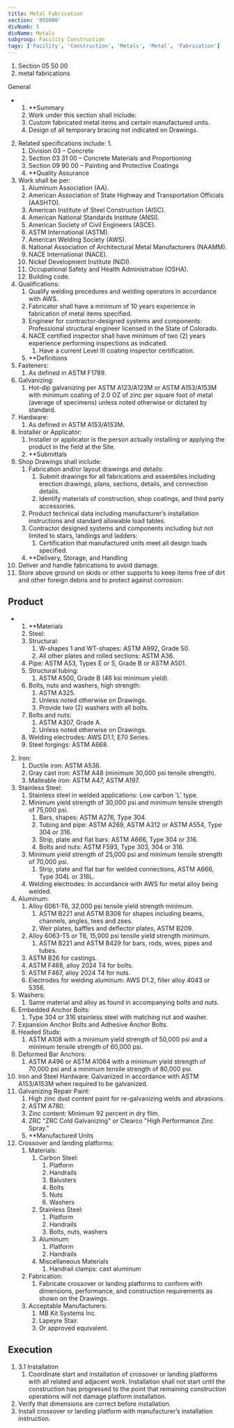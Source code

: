 ```yaml
---
title: Metal Fabrication
section: '055000'
divNumb: 5
divName: Metals
subgroup: Facility Construction
tags: ['Facility', 'Construction', 'Metals', 'Metal', 'Fabrication']
---
```


   1. Section 05 50 00
   1. metal fabrications

General

* 
	1. **Summary
   1. Work under this section shall include:
	1. Custom fabricated metal items and certain manufactured units.
	2. Design of all temporary bracing not indicated on Drawings.
2. Related specifications include:
      1. 
	1. Division 03 – Concrete
	2. Section 03 31 00 – Concrete Materials and Proportioning 
	3. Section 09 90 00 – Painting and Protective Coatings
	4. **Quality Assurance
3. Work shall be per:
	1. Aluminum Association (AA).
	2. American Association of State Highway and Transportation Officials (AASHTO).
	3. American Institute of Steel Construction (AISC).
	4. American National Standards Institute (ANSI).
	5. American Society of Civil Engineers (ASCE).
	6. ASTM International (ASTM).
	7. American Welding Society (AWS).
	8. National Association of Architectural Metal Manufacturers (NAAMM).
	9. NACE International (NACE).
	10. Nickel Development Institute (NiDI).
	11. Occupational Safety and Health Administration (OSHA).
	12. Building code.
4. Qualifications:
	1. Qualify welding procedures and welding operators in accordance with AWS.
	2. Fabricator shall have a minimum of 10 years experience in fabrication of metal items specified.
	3. Engineer for contractor-designed systems and components: Professional structural engineer licensed in the State of Colorado.
	4. NACE certified inspector shall have minimum of two (2) years experience performing inspections as indicated.
		1. Have a current Level III coating inspector certification.
	5. **Definitions
5. Fasteners:
      1. As defined in ASTM F1789.
6. Galvanizing:
      1. Hot-dip galvanizing per ASTM A123/A123M or ASTM A153/A153M with minimum coating of 2.0 OZ of zinc per square foot of metal (average of specimens) unless noted otherwise or dictated by standard.
7. Hardware:
      1. As defined in ASTM A153/A153M.
8. Installer or Applicator:
	1. Installer or applicator is the person actually installing or applying the product in the field at the Site.
	2. **Submittals
9. Shop Drawings shall include:
	1. Fabrication and/or layout drawings and details:
		1. Submit drawings for all fabrications and assemblies including erection drawings, plans, sections, details, and connection details. 
		2. Identify materials of construction, shop coatings, and third party accessories.
	2. Product technical data including manufacturer’s installation instructions and standard allowable load tables. 
	3. Contractor designed systems and components including but not limited to stairs, landings and ladders:
		1. Certification that manufactured units meet all design loads specified.
	4. **Delivery, Storage, and Handling
10. Deliver and handle fabrications to avoid damage.
11. Store above ground on skids or other supports to keep items free of dirt and other foreign debris and to protect against corrosion. 
   ## Product

* 
	1. **Materials
   1. Steel:
	1. Structural:
		1. W-shapes 1 and WT-shapes: ASTM A992, Grade 50.
		2. All other plates and rolled sections: ASTM A36.
	2. Pipe: ASTM A53, Types E or S, Grade B or ASTM A501.
	3. Structural tubing:
		1. ASTM A500, Grade B (46 ksi minimum yield).
	4. Bolts, nuts and washers, high strength:
		1. ASTM A325.
		2. Unless noted otherwise on Drawings.
		3. Provide two (2) washers with all bolts.
	5. Bolts and nuts:
		1. ASTM A307, Grade A.
		2. Unless noted otherwise on Drawings.
	6. Welding electrodes: AWS D1.1, E70 Series.
	7. Steel forgings: ASTM A668.
2. Iron:
	1. Ductile iron: ASTM A536.
	2. Gray cast iron: ASTM A48 (minimum 30,000 psi tensile strength).
	3. Malleable iron: ASTM A47, ASTM A197.
3. Stainless Steel:
	1. Stainless steel in welded applications: Low carbon 'L' type.
	2. Minimum yield strength of 30,000 psi and minimum tensile strength of 75,000 psi.
		1. Bars, shapes: ASTM A276, Type 304.
		2. Tubing and pipe: ASTM A269, ASTM A312 or ASTM A554, Type 304 or 316.
		3. Strip, plate and flat bars: ASTM A666, Type 304 or 316.
		4. Bolts and nuts: ASTM F593, Type 303, 304 or 316.
	3. Minimum yield strength of 25,000 psi and minimum tensile strength of 70,000 psi.
		1. Strip, plate and flat bar for welded connections, ASTM A666, Type 304L or 316L.
	4. Welding electrodes: In accordance with AWS for metal alloy being welded.
4. Aluminum:
	1. Alloy 6061-T6, 32,000 psi tensile yield strength minimum.
		1. ASTM B221 and ASTM B308 for shapes including beams, channels, angles, tees and zees.
		2. Weir plates, baffles and deflector plates, ASTM B209.
	2. Alloy 6063-T5 or T6, 15,000 psi tensile yield strength minimum.
		1. ASTM B221 and ASTM B429 for bars, rods, wires, pipes and tubes.
	3. ASTM B26 for castings.
	4. ASTM F468, alloy 2024 T4 for bolts.
	5. ASTM F467, alloy 2024 T4 for nuts.
	6. Electrodes for welding aluminum: AWS D1.2, filler alloy 4043 or 5356.
5. Washers:
      1. Same material and alloy as found in accompanying bolts and nuts.
6. Embedded Anchor Bolts:
	1. Type 304 or 316 stainless steel with matching nut and washer.
7. Expansion Anchor Bolts and Adhesive Anchor Bolts.
8. Headed Studs:
      1. ASTM A108 with a minimum yield strength of 50,000 psi and a minimum tensile strength of 60,000 psi.
9. Deformed Bar Anchors:
      1. ASTM A496 or ASTM A1064 with a minimum yield strength of 70,000 psi and a minimum tensile strength of 80,000 psi. 
10. Iron and Steel Hardware: Galvanized in accordance with ASTM A153/A153M when required to be galvanized.
11. Galvanizing Repair Paint:
	1. High zinc dust content paint for re-galvanizing welds and abrasions.
	2. ASTM A780.
	3. Zinc content: Minimum 92 percent in dry film.
	4. ZRC "ZRC Cold Galvanizing" or Clearco "High Performance Zinc Spray."
	5. **Manufactured Units
12. Crossover and landing platforms:
	1. Materials:
		1. Carbon Steel:
			1. Platform
			2. Handrails
			3. Balusters
			4. Bolts
			5. Nuts
			6. Washers
		2. Stainless Steel:
			1. Platform
			2. Handrails
			3. Bolts, nuts, washers
		3. Aluminum:
			1. Platform
			2. Handrails
		4. Miscellaneous Materials
			1. Handrail clamps: cast aluminum
	2. Fabrication:
		1. Fabricate crossover or landing platforms to conform with dimensions, performance, and construction requirements as shown on the Drawings.
	3. Acceptable Manufacturers:
		1. MB Kit Systems Inc.
		2. Lapeyre Stair.
		3. Or approved equivalent.


## Execution

1. 3.1 Installation
   1. Coordinate start and installation of crossover or landing platforms with all related and adjacent work. Installation shall not start until the construction has progressed to the point that remaining construction operations will not damage platform installation.
2. Verify that dimensions are correct before installation.
3. Install crossover or landing platform with manufacturer’s installation instruction. 

